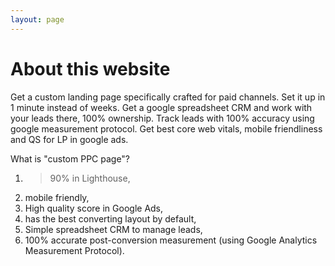 ```yaml
---
layout: page
---
```


# About this website

Get a custom landing page specifically crafted for paid channels. Set it up in 1 minute instead of weeks. Get a google spreadsheet CRM and work with your leads there, 100% ownership. Track leads with 100% accuracy using google measurement protocol. Get best core web vitals, mobile friendliness and QS for LP in google ads. 

What is "custom PPC page"? 
  1. >90% in Lighthouse, 
  2. mobile friendly, 
  3. High quality score in Google Ads,
  4. has the best converting layout by default, 
  5. Simple spreadsheet CRM to manage leads,
  6. 100% accurate post-conversion measurement (using Google Analytics Measurement Protocol). 
